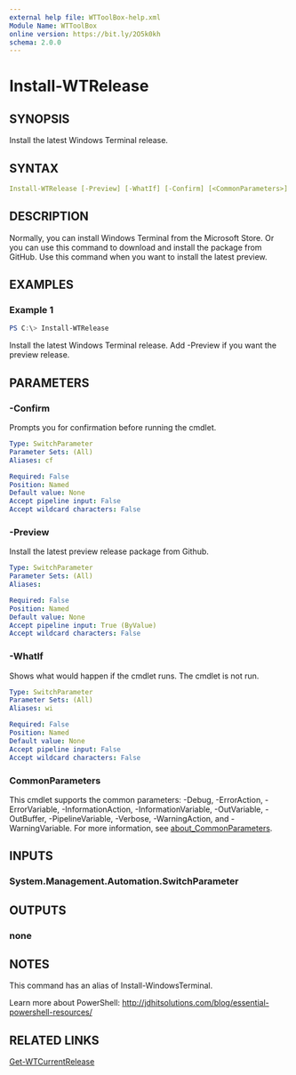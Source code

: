 ```yaml
---
external help file: WTToolBox-help.xml
Module Name: WTToolBox
online version: https://bit.ly/2O5k0kh
schema: 2.0.0
---
```


# Install-WTRelease

## SYNOPSIS

Install the latest Windows Terminal release.

## SYNTAX

```yaml
Install-WTRelease [-Preview] [-WhatIf] [-Confirm] [<CommonParameters>]
```

## DESCRIPTION

Normally, you can install Windows Terminal from the Microsoft Store. Or you can use this command to download and install the package from GitHub. Use this command when you want to install the latest preview.

## EXAMPLES

### Example 1

```powershell
PS C:\> Install-WTRelease
```

Install the latest Windows Terminal release. Add -Preview if you want the preview release.

## PARAMETERS

### -Confirm

Prompts you for confirmation before running the cmdlet.

```yaml
Type: SwitchParameter
Parameter Sets: (All)
Aliases: cf

Required: False
Position: Named
Default value: None
Accept pipeline input: False
Accept wildcard characters: False
```

### -Preview

Install the latest preview release package from Github.

```yaml
Type: SwitchParameter
Parameter Sets: (All)
Aliases:

Required: False
Position: Named
Default value: None
Accept pipeline input: True (ByValue)
Accept wildcard characters: False
```

### -WhatIf

Shows what would happen if the cmdlet runs.
The cmdlet is not run.

```yaml
Type: SwitchParameter
Parameter Sets: (All)
Aliases: wi

Required: False
Position: Named
Default value: None
Accept pipeline input: False
Accept wildcard characters: False
```

### CommonParameters

This cmdlet supports the common parameters: -Debug, -ErrorAction, -ErrorVariable, -InformationAction, -InformationVariable, -OutVariable, -OutBuffer, -PipelineVariable, -Verbose, -WarningAction, and -WarningVariable. For more information, see [about_CommonParameters](http://go.microsoft.com/fwlink/?LinkID=113216).

## INPUTS

### System.Management.Automation.SwitchParameter

## OUTPUTS

### none

## NOTES

This command has an alias of Install-WindowsTerminal.

Learn more about PowerShell: http://jdhitsolutions.com/blog/essential-powershell-resources/

## RELATED LINKS

[Get-WTCurrentRelease](Get-WTCurrentRelease.md)
